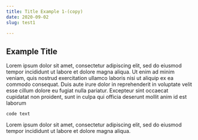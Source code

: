 ```yaml
---
title: Title Example 1-(copy)
date: 2020-09-02
slug: test1

---
```

## Example Title

Lorem ipsum dolor sit amet, consectetur adipiscing elit, sed do eiusmod tempor incididunt ut labore et dolore magna aliqua. Ut enim ad minim veniam, quis nostrud exercitation ullamco laboris nisi ut aliquip ex ea commodo consequat. Duis aute irure dolor in reprehenderit in voluptate velit esse cillum dolore eu fugiat nulla pariatur. Excepteur sint occaecat cupidatat non proident, sunt in culpa qui officia deserunt mollit anim id est laborum

    code text

Lorem ipsum dolor sit amet, consectetur adipiscing elit, sed do eiusmod tempor incididunt ut labore et dolore magna aliqua.